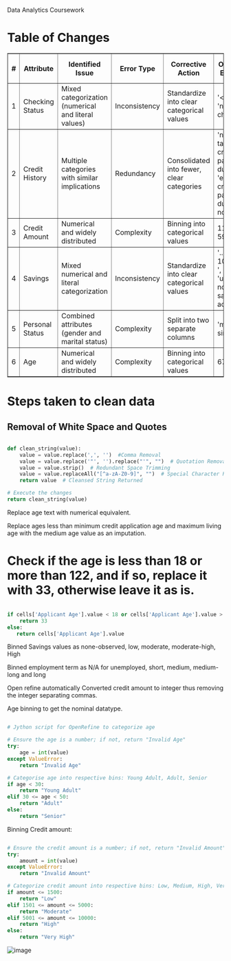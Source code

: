 Data Analytics Coursework

<h1> Table of Changes </h1>

<table border="1">
    <thead>
        <tr>
            <th>#</th>
            <th>Attribute</th>
            <th>Identified Issue</th>
            <th>Error Type</th>
            <th>Corrective Action</th>
            <th>Old Value Example</th>
            <th>New Value Example</th>
            <th>Jython Script Used?</th>
        </tr>
    </thead>
    <tbody>
        <tr>
            <td>1</td>
            <td>Checking Status</td>
            <td>Mixed categorization (numerical and literal values)</td>
            <td>Inconsistency</td>
            <td>Standardize into clear categorical values</td>
            <td>'&lt; 0 DM', 'no checking'</td>
            <td>'negative', 'none'</td>
            <td>Yes</td>
        </tr>
        <tr>
            <td>2</td>
            <td>Credit History</td>
            <td>Multiple categories with similar implications</td>
            <td>Redundancy</td>
            <td>Consolidated into fewer, clear categories</td>
            <td>'no credits taken/ all credits paid back duly', 'existing credits paid back duly till now'</td>
            <td>'paid', 'paid'</td>
            <td>Yes</td>
        </tr>
        <tr>
            <td>3</td>
            <td>Credit Amount</td>
            <td>Numerical and widely distributed</td>
            <td>Complexity</td>
            <td>Binning into categorical values</td>
            <td>1169, 5951</td>
            <td>'low', 'moderate'</td>
            <td>Yes</td>
        </tr>
        <tr>
            <td>4</td>
            <td>Savings</td>
            <td>Mixed numerical and literal categorization</td>
            <td>Inconsistency</td>
            <td>Standardize into clear categorical values</td>
            <td>'.. >= 1000 DM ', 'unknown/ no savings account'</td>
            <td>'high', 'none-found'</td>
            <td>Yes</td>
        </tr>
        <tr>
            <td>5</td>
            <td>Personal Status</td>
            <td>Combined attributes (gender and marital status)</td>
            <td>Complexity</td>
            <td>Split into two separate columns</td>
            <td>'male single'</td>
            <td>-</td>
            <td>Yes</td>
        </tr>
        <tr>
            <td>6</td>
            <td>Age</td>
            <td>Numerical and widely distributed</td>
            <td>Complexity</td>
            <td>Binning into categorical values</td>
            <td>67, 22</td>
            <td>'senior', 'young adult'</td>
            <td>Yes</td>
        </tr>
    </tbody>
</table>

<h1> Steps taken to clean data </h1>

<h2> Removal of White Space and Quotes </h2>

```python

def clean_string(value):
    value = value.replace(',', '')  #Comma Removal
    value = value.replace('"', '').replace("'", "")  # Quotation Removal
    value = value.strip()  # Redundant Space Trimming
    value = value.replaceAll("[^a-zA-Z0-9]", "")  # Special Character Removal
    return value  # Cleansed String Returned

# Execute the changes
return clean_string(value)


```



Replace age text with numerical equivalent. 

Replace ages less than minimum credit application age and maximum living age with the medium age value as an imputation.

# Check if the age is less than 18 or more than 122, and if so, replace it with 33, otherwise leave it as is.

```python

if cells['Applicant Age'].value < 18 or cells['Applicant Age'].value > 122:
    return 33
else:
   return cells['Applicant Age'].value

```

Binned Savings values as none-observed, low, moderate, moderate-high, High

Binned employment term as N/A for unemployed, short, medium, medium-long and long

Open refine automatically Converted credit amount to integer thus removing the integer separating commas.

Age binning to get the nominal datatype.


```python

# Jython script for OpenRefine to categorize age

# Ensure the age is a number; if not, return "Invalid Age"
try:
    age = int(value)
except ValueError:
    return "Invalid Age"

# Categorise age into respective bins: Young Adult, Adult, Senior
if age < 30:
    return "Young Adult"
elif 30 <= age < 50:
    return "Adult"
else:
    return "Senior"

```
 
Binning Credit amount: 

```python

# Ensure the credit amount is a number; if not, return "Invalid Amount"
try:
    amount = int(value)
except ValueError:
    return "Invalid Amount"

# Categorize credit amount into respective bins: Low, Medium, High, Very High
if amount <= 1500:
    return "Low"
elif 1501 <= amount <= 5000:
    return "Moderate"
elif 5001 <= amount <= 10000:
    return "High"
else:
    return "Very High"

```


![image](https://github.com/justinwylie033/Data-Analytics-Coursework/assets/121656622/b43d2832-fe90-43e5-9b93-b6cc124960e3)
